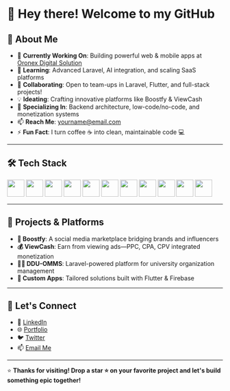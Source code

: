 # 👋 Hey there! Welcome to my GitHub

## 🚀 About Me

- 🔭 **Currently Working On**: Building powerful web & mobile apps at [Oronex Digital Solution](https://oronex.com)  
- 🌱 **Learning**: Advanced Laravel, AI integration, and scaling SaaS platforms  
- 🤝 **Collaborating**: Open to team-ups in Laravel, Flutter, and full-stack projects!  
- 💡 **Ideating**: Crafting innovative platforms like Boostfy & ViewCash  
- 🧰 **Specializing In**: Backend architecture, low-code/no-code, and monetization systems  
- 📫 **Reach Me**: [yourname@email.com](mailto:muazddu@gmail.com)  
- ⚡ **Fun Fact**: I turn coffee ☕ into clean, maintainable code 💻

---

## 🛠 Tech Stack

<div align="left">
  <img src="https://cdn.jsdelivr.net/gh/devicons/devicon/icons/html5/html5-original.svg" width="40px"/>
  <img src="https://cdn.jsdelivr.net/gh/devicons/devicon/icons/css3/css3-original.svg" width="40px"/>
  <img src="https://cdn.jsdelivr.net/gh/devicons/devicon/icons/javascript/javascript-original.svg" width="40px"/>
  <img src="https://cdn.jsdelivr.net/gh/devicons/devicon/icons/php/php-original.svg" width="40px"/>
  <img src="https://cdn.jsdelivr.net/gh/devicons/devicon/icons/laravel/laravel-plain.svg" width="40px"/>
  <img src="https://cdn.jsdelivr.net/gh/devicons/devicon/icons/mysql/mysql-original.svg" width="40px"/>
  <img src="https://cdn.jsdelivr.net/gh/devicons/devicon/icons/flutter/flutter-original.svg" width="40px"/>
  <img src="https://cdn.jsdelivr.net/gh/devicons/devicon/icons/firebase/firebase-plain.svg" width="40px"/>
  <img src="https://cdn.jsdelivr.net/gh/devicons/devicon/icons/git/git-original.svg" width="40px"/>
  <img src="https://cdn.jsdelivr.net/gh/devicons/devicon/icons/github/github-original.svg" width="40px"/>
  <img src="https://cdn.jsdelivr.net/gh/devicons/devicon/icons/vscode/vscode-original.svg" width="40px"/>
</div>

---

## 🧠 Projects & Platforms

- **🎯 Boostfy**: A social media marketplace bridging brands and influencers  
- **💰 ViewCash**: Earn from viewing ads—PPC, CPA, CPV integrated monetization  
- **🧑‍💼 DDU-OMMS**: Laravel-powered platform for university organization management  
- **📲 Custom Apps**: Tailored solutions built with Flutter & Firebase  

---

## 🔗 Let's Connect

- 💼 [LinkedIn](https://linkedin.com/in/yourusername)
- 🌐 [Portfolio](https://muaz-portfolio-mu.vercel.app/)
- 🐦 [Twitter](https://twitter.com/yourhandle)
- 📫 [Email Me](mailto:muazddu@gmail.com)

---

⭐ **Thanks for visiting! Drop a star ⭐ on your favorite project and let's build something epic together!**
